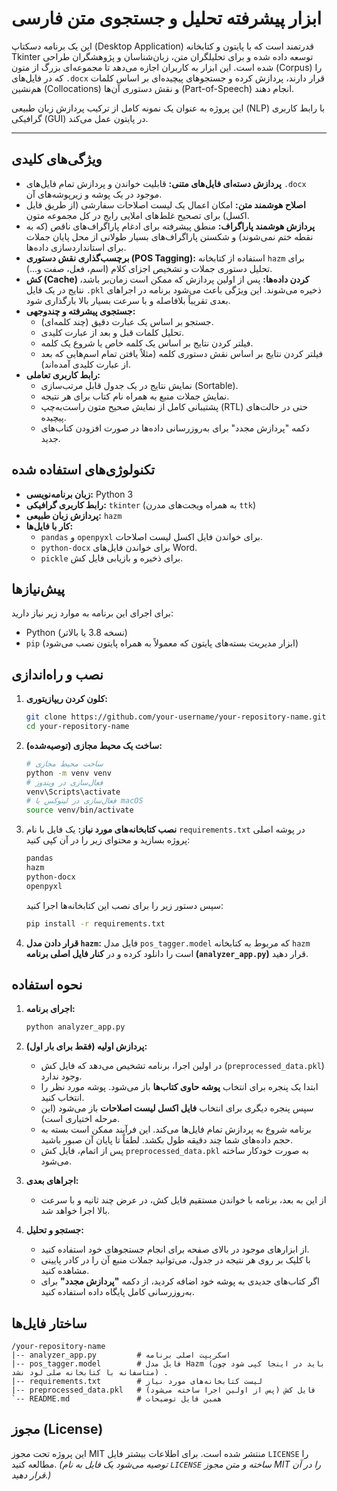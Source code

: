 # ابزار پیشرفته تحلیل و جستجوی متن فارسی

این یک برنامه دسکتاپ (Desktop Application) قدرتمند است که با پایتون و کتابخانه Tkinter توسعه داده شده و برای تحلیلگران متن، زبان‌شناسان و پژوهشگران طراحی شده است. این ابزار به کاربران اجازه می‌دهد تا مجموعه‌ای بزرگ از متون (Corpus) را که در فایل‌های `.docx` قرار دارند، پردازش کرده و جستجوهای پیچیده‌ای بر اساس کلمات هم‌نشین (Collocations) و نقش دستوری آن‌ها (Part-of-Speech) انجام دهند.

این پروژه به عنوان یک نمونه کامل از ترکیب پردازش زبان طبیعی (NLP) با رابط کاربری گرافیکی (GUI) در پایتون عمل می‌کند.

-----

## ویژگی‌های کلیدی

  * **پردازش دسته‌ای فایل‌های متنی:** قابلیت خواندن و پردازش تمام فایل‌های `.docx` موجود در یک پوشه و زیرپوشه‌های آن.
  * **اصلاح هوشمند متن:** امکان اعمال یک لیست اصلاحات سفارشی (از طریق فایل اکسل) برای تصحیح غلط‌های املایی رایج در کل مجموعه متون.
  * **پردازش هوشمند پاراگراف:** منطق پیشرفته برای ادغام پاراگراف‌های ناقص (که به نقطه ختم نمی‌شوند) و شکستن پاراگراف‌های بسیار طولانی از محل پایان جملات برای استانداردسازی داده‌ها.
  * **برچسب‌گذاری نقش دستوری (POS Tagging):** استفاده از کتابخانه `hazm` برای تحلیل دستوری جملات و تشخیص اجزای کلام (اسم، فعل، صفت و...).
  * **کش (Cache) کردن داده‌ها:** پس از اولین پردازش که ممکن است زمان‌بر باشد، نتایج در یک فایل `.pkl` ذخیره می‌شوند. این ویژگی باعث می‌شود برنامه در اجراهای بعدی تقریباً بلافاصله و با سرعت بسیار بالا بارگذاری شود.
  * **جستجوی پیشرفته و چندوجهی:**
      * جستجو بر اساس یک عبارت دقیق (چند کلمه‌ای).
      * تحلیل کلمات قبل و بعد از عبارت کلیدی.
      * فیلتر کردن نتایج بر اساس یک کلمه خاص یا شروع یک کلمه.
      * فیلتر کردن نتایج بر اساس نقش دستوری کلمه (مثلاً یافتن تمام اسم‌هایی که بعد از عبارت کلیدی آمده‌اند).
  * **رابط کاربری تعاملی:**
      * نمایش نتایج در یک جدول قابل مرتب‌سازی (Sortable).
      * نمایش جملات منبع به همراه نام کتاب برای هر نتیجه.
      * پشتیبانی کامل از نمایش صحیح متون راست‌به‌چپ (RTL) حتی در حالت‌های پیچیده.
      * دکمه "پردازش مجدد" برای به‌روزرسانی داده‌ها در صورت افزودن کتاب‌های جدید.

## تکنولوژی‌های استفاده شده

  * **زبان برنامه‌نویسی:** Python 3
  * **رابط کاربری گرافیکی:** `tkinter` (به همراه ویجت‌های مدرن `ttk`)
  * **پردازش زبان طبیعی:** `hazm`
  * **کار با فایل‌ها:**
      * `pandas` و `openpyxl` برای خواندن فایل اکسل لیست اصلاحات.
      * `python-docx` برای خواندن فایل‌های Word.
      * `pickle` برای ذخیره و بازیابی فایل کش.

## پیش‌نیازها

برای اجرای این برنامه به موارد زیر نیاز دارید:

  * Python (نسخه 3.8 یا بالاتر)
  * `pip` (ابزار مدیریت بسته‌های پایتون که معمولاً به همراه پایتون نصب می‌شود)

## نصب و راه‌اندازی

1.  **کلون کردن ریپازیتوری:**

    ```sh
    git clone https://github.com/your-username/your-repository-name.git
    cd your-repository-name
    ```

2.  **(توصیه‌شده) ساخت یک محیط مجازی:**

    ```sh
    # ساخت محیط مجازی
    python -m venv venv
    # فعال‌سازی در ویندوز
    venv\Scripts\activate
    # فعال‌سازی در لینوکس یا macOS
    source venv/bin/activate
    ```

3.  **نصب کتابخانه‌های مورد نیاز:**
    یک فایل با نام `requirements.txt` در پوشه اصلی پروژه بسازید و محتوای زیر را در آن کپی کنید:

    ```txt
    pandas
    hazm
    python-docx
    openpyxl
    ```

    سپس دستور زیر را برای نصب این کتابخانه‌ها اجرا کنید:

    ```sh
    pip install -r requirements.txt
    ```

4.  **قرار دادن مدل `hazm`:**
    فایل مدل `pos_tagger.model` که مربوط به کتابخانه `hazm` است را دانلود کرده و در **کنار فایل اصلی برنامه (`analyzer_app.py`)** قرار دهید.

## نحوه استفاده

1.  **اجرای برنامه:**

    ```sh
    python analyzer_app.py
    ```

2.  **پردازش اولیه (فقط برای بار اول):**

      * در اولین اجرا، برنامه تشخیص می‌دهد که فایل کش (`preprocessed_data.pkl`) وجود ندارد.
      * ابتدا یک پنجره برای انتخاب **پوشه حاوی کتاب‌ها** باز می‌شود. پوشه مورد نظر را انتخاب کنید.
      * سپس پنجره دیگری برای انتخاب **فایل اکسل لیست اصلاحات** باز می‌شود (این مرحله اختیاری است).
      * برنامه شروع به پردازش تمام فایل‌ها می‌کند. این فرآیند ممکن است بسته به حجم داده‌های شما چند دقیقه طول بکشد. لطفاً تا پایان آن صبور باشید.
      * پس از اتمام، فایل کش `preprocessed_data.pkl` به صورت خودکار ساخته می‌شود.

3.  **اجراهای بعدی:**

      * از این به بعد، برنامه با خواندن مستقیم فایل کش، در عرض چند ثانیه و با سرعت بالا اجرا خواهد شد.

4.  **جستجو و تحلیل:**

      * از ابزارهای موجود در بالای صفحه برای انجام جستجوهای خود استفاده کنید.
      * با کلیک بر روی هر نتیجه در جدول، می‌توانید جملات منبع آن را در کادر پایینی مشاهده کنید.
      * اگر کتاب‌های جدیدی به پوشه خود اضافه کردید، از دکمه **"پردازش مجدد"** برای به‌روزرسانی کامل پایگاه داده استفاده کنید.

## ساختار فایل‌ها

```
/your-repository-name
|-- analyzer_app.py         # اسکریپت اصلی برنامه
|-- pos_tagger.model        # فایل مدل Hazm (باید در اینجا کپی شود چون متاسفانه با کتابخانه صلی لود نشد) .
|-- requirements.txt        # لیست کتابخانه‌های مورد نیاز
|-- preprocessed_data.pkl   # فایل کش (پس از اولین اجرا ساخته می‌شود)
`-- README.md               # همین فایل توضیحات
```

## مجوز (License)

این پروژه تحت مجوز MIT منتشر شده است. برای اطلاعات بیشتر فایل `LICENSE` را مطالعه کنید.
*(توصیه می‌شود یک فایل به نام `LICENSE` ساخته و متن مجوز MIT را در آن قرار دهید.)*